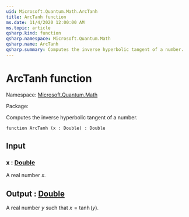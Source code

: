 ```yaml
---
uid: Microsoft.Quantum.Math.ArcTanh
title: ArcTanh function
ms.date: 11/4/2020 12:00:00 AM
ms.topic: article
qsharp.kind: function
qsharp.namespace: Microsoft.Quantum.Math
qsharp.name: ArcTanh
qsharp.summary: Computes the inverse hyperbolic tangent of a number.
---
```


# ArcTanh function

Namespace: [Microsoft.Quantum.Math](xref:Microsoft.Quantum.Math)

Package: [](https://nuget.org/packages/)


Computes the inverse hyperbolic tangent of a number.

```qsharp
function ArcTanh (x : Double) : Double
```


## Input

### x : [Double](xref:microsoft.quantum.lang-ref.double)

A real number $x$.



## Output : [Double](xref:microsoft.quantum.lang-ref.double)

A real number $y$ such that $x = \tanh(y)$.